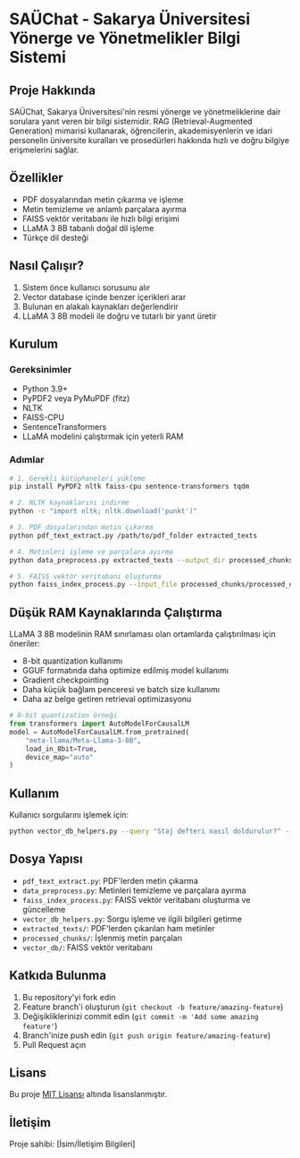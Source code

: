 # SAÜChat - Sakarya Üniversitesi Yönerge ve Yönetmelikler Bilgi Sistemi

## Proje Hakkında

SAÜChat, Sakarya Üniversitesi'nin resmi yönerge ve yönetmeliklerine dair sorulara yanıt veren bir bilgi sistemidir. RAG (Retrieval-Augmented Generation) mimarisi kullanarak, öğrencilerin, akademisyenlerin ve idari personelin üniversite kuralları ve prosedürleri hakkında hızlı ve doğru bilgiye erişmelerini sağlar.

## Özellikler

- PDF dosyalarından metin çıkarma ve işleme
- Metin temizleme ve anlamlı parçalara ayırma
- FAISS vektör veritabanı ile hızlı bilgi erişimi
- LLaMA 3 8B tabanlı doğal dil işleme
- Türkçe dil desteği

## Nasıl Çalışır?

1. Sistem önce kullanıcı sorusunu alır
2. Vector database içinde benzer içerikleri arar
3. Bulunan en alakalı kaynakları değerlendirir
4. LLaMA 3 8B modeli ile doğru ve tutarlı bir yanıt üretir

## Kurulum

### Gereksinimler

- Python 3.9+
- PyPDF2 veya PyMuPDF (fitz)
- NLTK
- FAISS-CPU
- SentenceTransformers
- LLaMA modelini çalıştırmak için yeterli RAM

### Adımlar

```bash
# 1. Gerekli kütüphaneleri yükleme
pip install PyPDF2 nltk faiss-cpu sentence-transformers tqdm

# 2. NLTK kaynaklarını indirme
python -c "import nltk; nltk.download('punkt')"

# 3. PDF dosyalarından metin çıkarma
python pdf_text_extract.py /path/to/pdf_folder extracted_texts

# 4. Metinleri işleme ve parçalara ayırma
python data_preprocess.py extracted_texts --output_dir processed_chunks

# 5. FAISS vektör veritabanı oluşturma
python faiss_index_process.py --input_file processed_chunks/processed_chunks.json --db_path vector_db --create_new
```

## Düşük RAM Kaynaklarında Çalıştırma

LLaMA 3 8B modelinin RAM sınırlaması olan ortamlarda çalıştırılması için öneriler:

- 8-bit quantization kullanımı
- GGUF formatında daha optimize edilmiş model kullanımı
- Gradient checkpointing
- Daha küçük bağlam penceresi ve batch size kullanımı
- Daha az belge getiren retrieval optimizasyonu

```python
# 8-bit quantization örneği
from transformers import AutoModelForCausalLM
model = AutoModelForCausalLM.from_pretrained(
    "meta-llama/Meta-Llama-3-8B",
    load_in_8bit=True,
    device_map="auto"
)
```

## Kullanım

Kullanıcı sorgularını işlemek için:

```bash
python vector_db_helpers.py --query "Staj defteri nasıl doldurulur?" --db_path vector_db
```

## Dosya Yapısı

- `pdf_text_extract.py`: PDF'lerden metin çıkarma
- `data_preprocess.py`: Metinleri temizleme ve parçalara ayırma
- `faiss_index_process.py`: FAISS vektör veritabanı oluşturma ve güncelleme
- `vector_db_helpers.py`: Sorgu işleme ve ilgili bilgileri getirme
- `extracted_texts/`: PDF'lerden çıkarılan ham metinler
- `processed_chunks/`: İşlenmiş metin parçaları
- `vector_db/`: FAISS vektör veritabanı

## Katkıda Bulunma

1. Bu repository'yi fork edin
2. Feature branch'i oluşturun (`git checkout -b feature/amazing-feature`)
3. Değişikliklerinizi commit edin (`git commit -m 'Add some amazing feature'`)
4. Branch'inize push edin (`git push origin feature/amazing-feature`)
5. Pull Request açın

## Lisans

Bu proje [MIT Lisansı](https://opensource.org/licenses/MIT) altında lisanslanmıştır.

## İletişim

Proje sahibi: [İsim/İletişim Bilgileri]